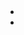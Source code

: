 - <object data="G:/Mi unidad/Autosync/Logmy/NewLog/assets/sdf" type="application/pdf" width="100%" height="800px"></object>
-